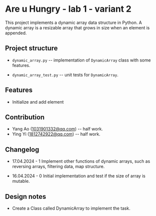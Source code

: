 # Are u Hungry - lab 1 - variant 2

  This project implements a dynamic array data structure in Python.
  A dynamic array is a resizable array that grows in size when an element is appended.

## Project structure

- `dynamic_array.py` -- implementation of `DynamicArray` class with some features.

- `dynamic_array_test.py` -- unit tests for `DynamicArray`.

## Features

- Initialize and add element

## Contribution

- Yang Ao (1031901332@qq.com) -- half work.
- Ying Yi (1812742922@qq.com) -- half work.

## Changelog

- 17.04.2024 - 1
  Implement other functions of dynamic arrays, such as reversing arrays, filtering data, map structure.

- 16.04.2024 - 0
  Initial implementation and test if the size of array is mutable.

## Design notes

- Create a Class called DynamicArray to implement the task.
